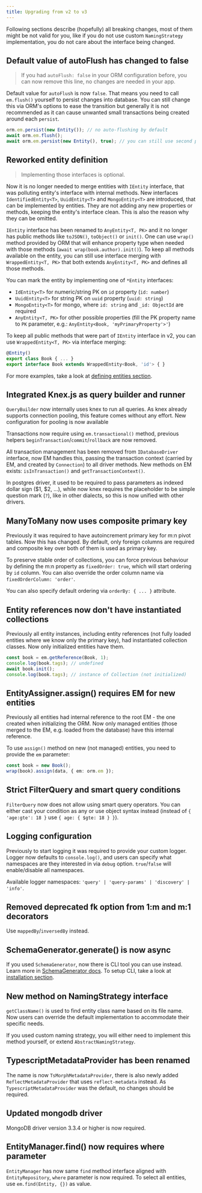 ```yaml
---
title: Upgrading from v2 to v3
---
```


Following sections describe (hopefully) all breaking changes, most of them might be not valid for you, like if you do not use custom `NamingStrategy` implementation, you do not care about the interface being changed.

## Default value of autoFlush has changed to false

> If you had `autoFlush: false` in your ORM configuration before, you can now remove this line, no changes are needed in your app.

Default value for `autoFlush` is now `false`. That means you need to call `em.flush()` yourself to persist changes into database. You can still change this via ORM's options to ease the transition but generally it is not recommended as it can cause unwanted small transactions being created around each `persist`.

```typescript
orm.em.persist(new Entity()); // no auto-flushing by default
await orm.em.flush();
await orm.em.persist(new Entity(), true); // you can still use second parameter to auto-flush
```

## Reworked entity definition

> Implementing those interfaces is optional.

Now it is no longer needed to merge entities with `IEntity` interface, that was polluting entity's interface with internal methods. New interfaces `IdentifiedEntity<T>`, `UuidEntity<T>` and `MongoEntity<T>` are introduced, that can be implemented by entities. They are not adding any new properties or methods, keeping the entity's interface clean. This is also the reason why they can be omitted.

`IEntity` interface has been renamed to `AnyEntity<T, PK>` and it no longer has public methods like `toJSON()`, `toObject()` or `init()`. One can use `wrap()` method provided by ORM that will enhance property type when needed with those methods (`await wrap(book.author).init()`). To keep all methods available on the entity, you can still use interface merging with `WrappedEntity<T, PK>` that both extends `AnyEntity<T, PK>` and defines all those methods.

You can mark the entity by implementing one of `*Entity` interfaces:

- `IdEntity<T>` for numeric/string PK on `id` property (`id: number`)
- `UuidEntity<T>` for string PK on `uuid` property (`uuid: string`)
- `MongoEntity<T>` for mongo, where `id: string` and `_id: ObjectId` are required
- `AnyEntity<T, PK>` for other possible properties (fill the PK property name to `PK` parameter, e.g.: `AnyEntity<Book, 'myPrimaryProperty'>'`)

To keep all public methods that were part of `IEntity` interface in v2, you can use `WrappedEntity<T, PK>` via interface merging:

```typescript
@Entity()
export class Book { ... }
export interface Book extends WrappedEntity<Book, 'id'> { }
```

For more examples, take a look at [defining entities section](defining-entities.md).

## Integrated Knex.js as query builder and runner

`QueryBuilder` now internally uses knex to run all queries. As knex already supports connection pooling, this feature comes without any effort. New configuration for pooling is now available

Transactions now require using `em.transactional()` method, previous helpers `beginTransaction`/`commit`/`rollback` are now removed.

All transaction management has been removed from `IDatabaseDriver` interface, now EM handles this, passing the transaction context (carried by EM, and created by `Connection`) to all driver methods. New methods on EM exists: `isInTransaction()` and `getTransactionContext()`.

In postgres driver, it used to be required to pass parameters as indexed dollar sign ($1, $2, ...), while now knex requires the placeholder to be simple question mark (`?`), like in other dialects, so this is now unified with other drivers.

## ManyToMany now uses composite primary key

Previously it was required to have autoincrement primary key for m:n pivot tables. Now this has changed. By default, only foreign columns are required and composite key over both of them is used as primary key.

To preserve stable order of collections, you can force previous behaviour by defining the m:n property as `fixedOrder: true`, which will start ordering by `id` column. You can also override the order column name via `fixedOrderColumn: 'order'`.

You can also specify default ordering via `orderBy: { ... }` attribute.

## Entity references now don't have instantiated collections

Previously all entity instances, including entity references (not fully loaded entities where we know only the primary key), had instantiated collection classes. Now only initialized entities have them.

```typescript
const book = em.getReference(Book, 1);
console.log(book.tags); // undefined
await book.init();
console.log(book.tags); // instance of Collection (not initialized)
```

## EntityAssigner.assign() requires EM for new entities

Previously all entities had internal reference to the root EM - the one created when initializing the ORM. Now only managed entities (those merged to the EM, e.g. loaded from the database) have this internal reference.

To use `assign()` method on new (not managed) entities, you need to provide the `em` parameter:

```typescript
const book = new Book();
wrap(book).assign(data, { em: orm.em });
```

## Strict FilterQuery and smart query conditions

`FilterQuery` now does not allow using smart query operators. You can either cast your condition as any or use object syntax instead (instead of `{ 'age:gte': 18 }` use `{ age: { $gte: 18 } }`).

## Logging configuration

Previously to start logging it was required to provide your custom logger. Logger now defaults to `console.log()`, and users can specify what namespaces are they interested in via `debug` option. `true`/`false` will enable/disable all namespaces.

Available logger namespaces: `'query' | 'query-params' | 'discovery' | 'info'`.

## Removed deprecated fk option from 1:m and m:1 decorators

Use `mappedBy`/`inversedBy` instead.

## SchemaGenerator.generate() is now async

If you used `SchemaGenerator`, now there is CLI tool you can use instead. Learn more in [SchemaGenerator docs](schema-generator.md). To setup CLI, take a look at [installation section](installation.md).

## New method on NamingStrategy interface

`getClassName()` is used to find entity class name based on its file name. Now users can override the default implementation to accommodate their specific needs.

If you used custom naming strategy, you will either need to implement this method yourself, or extend `AbstractNamingStrategy`.

## TypescriptMetadataProvider has been renamed

The name is now `TsMorphMetadataProvider`, there is also newly added `ReflectMetadataProvider` that uses `reflect-metadata` instead. As `TypescriptMetadataProvider` was the default, no changes should be required.

## Updated mongodb driver

MongoDB driver version 3.3.4 or higher is now required.

## EntityManager.find() now requires where parameter

`EntityManager` has now same `find` method interface aligned with `EntityRepository`, `where` parameter is now required. To select all entities, use `em.find(Entity, {})` as value.
